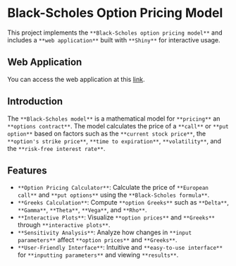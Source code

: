 # Black-Scholes Option Pricing Model

This project implements the `**Black-Scholes option pricing model**` and includes a `**web application**` built with `**Shiny**` for interactive usage.

## Web Application

You can access the web application at this [link](https://samueleaglieco.shinyapps.io/black_sholes_modeling_/).

## Introduction

The `**Black-Scholes model**` is a mathematical model for `**pricing**` an `**options contract**`. The model calculates the price of a `**call**` or `**put option**` based on factors such as the `**current stock price**`, the `**option's strike price**`, `**time to expiration**`, `**volatility**`, and the `**risk-free interest rate**`.

## Features

- `**Option Pricing Calculator**`: Calculate the price of `**European call**` and `**put options**` using the `**Black-Scholes formula**`.
- `**Greeks Calculation**`: Compute `**option Greeks**` such as `**Delta**`, `**Gamma**`, `**Theta**`, `**Vega**`, and `**Rho**`.
- `**Interactive Plots**`: Visualize `**option prices**` and `**Greeks**` through `**interactive plots**`.
- `**Sensitivity Analysis**`: Analyze how changes in `**input parameters**` affect `**option prices**` and `**Greeks**`.
- `**User-Friendly Interface**`: Intuitive and `**easy-to-use interface**` for `**inputting parameters**` and viewing `**results**`.

